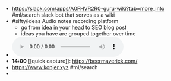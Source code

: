 - https://slack.com/apps/A0FHVR2R0-guru-wiki?tab=more_info #ml/search slack bot that serves as a wiki
- #sifty/ideas Audio notes recording platform
	- go from idea in your head to SEO blog post
	- ideas you have are grouped together over time
- ![2023-03-22-13-54-47.aac](../assets/2023-03-22-13-54-47.aac)
- **14:00** [[quick capture]]:  https://beermaverick.com/
- https://www.konjer.xyz #ml/search
-